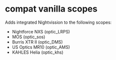 # compat vanilla scopes

Adds integrated Nightvission to the following scopes:

- Nightforce NXS (optic_LRPS)
- MOS (optic_sos)
- Burris XTR II (optic_DMS)
- US Optics MR10 (optic_AMS)
- KAHLES Helia (optic_khs)